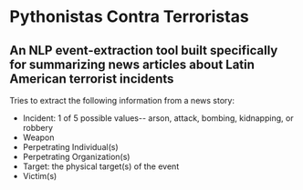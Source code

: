 # Pythonistas Contra Terroristas

## An NLP event-extraction tool built specifically for summarizing news articles about Latin American terrorist incidents

Tries to extract the following information from a news story: 
* Incident: 1 of 5 possible values-- arson, attack, bombing, kidnapping, or robbery
* Weapon
* Perpetrating Individual(s)
* Perpetrating Organization(s)
* Target: the physical target(s) of the event
* Victim(s)
